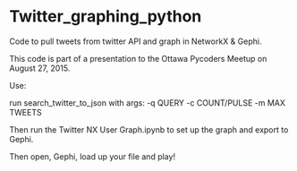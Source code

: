 # Twitter_graphing_python
Code to pull tweets from twitter API and graph in NetworkX & Gephi.

This code is part of a presentation to the Ottawa Pycoders Meetup on August 27, 2015.

Use: 

run search_twitter_to_json with args: -q QUERY -c COUNT/PULSE -m MAX TWEETS

Then run the Twitter NX User Graph.ipynb to set up the graph and export to Gephi.

Then open, Gephi, load up your file and play!
